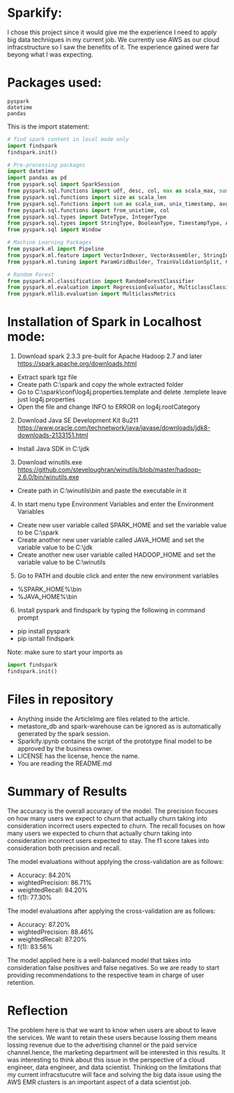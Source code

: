 # Sparkify:
I chose this project since it would give me the experience I need to apply big data techniques in my current job. We currently use AWS as our cloud infracstructure so I saw the benefits of it. The experience gained were far beyong what I was expecting.

# Packages used:
    pyspark
    datetime
    pandas
    
This is the import statement:
```python
# find spark content in local mode only
import findspark
findspark.init()

# Pre-processing packages
import datetime
import pandas as pd
from pyspark.sql import SparkSession
from pyspark.sql.functions import udf, desc, col, max as scala_max, sum as scala_sum, split as scala_split
from pyspark.sql.functions import size as scala_len
from pyspark.sql.functions import sum as scala_sum, unix_timestamp, avg as scala_avg, count as scala_count
from pyspark.sql.functions import from_unixtime, col
from pyspark.sql.types import DateType, IntegerType
from pyspark.sql.types import StringType, BooleanType, TimestampType, ArrayType
from pyspark.sql import Window

# Machine Learning Packages
from pyspark.ml import Pipeline
from pyspark.ml.feature import VectorIndexer, VectorAssembler, StringIndexer, IndexToString
from pyspark.ml.tuning import ParamGridBuilder, TrainValidationSplit, CrossValidator

# Random Forest
from pyspark.ml.classification import RandomForestClassifier
from pyspark.ml.evaluation import RegressionEvaluator, MulticlassClassificationEvaluator
from pyspark.mllib.evaluation import MulticlassMetrics
```

# Installation of Spark in Localhost mode:

1. Download spark 2.3.3 pre-built for Apache Hadoop 2.7 and later
https://spark.apache.org/downloads.html
- Extract spark tgz file
- Create path C:\spark and copy the whole extracted folder
- Go to C:\spark\conf\log4j.properties.template and delete .templete leave just log4j.properties
- Open the file and change INFO to ERROR on log4j.rootCategory

2. Download Java SE Development Kit 8u211
https://www.oracle.com/technetwork/java/javase/downloads/jdk8-downloads-2133151.html
- Install Java SDK in C:\jdk

3. Download winutils.exe
https://github.com/steveloughran/winutils/blob/master/hadoop-2.6.0/bin/winutils.exe
- Create path in C:\winutils\bin and paste the executable in it

4. In start menu type Environment Variables and enter the Environment Variables
- Create new user variable called SPARK_HOME and set the variable value to be 
    C:\spark
- Create another new user variable called JAVA_HOME and set the variable value to be
    C:\jdk
- Create another new user variable called HADOOP_HOME and set the variable value to be
    C:\winutils
    
5. Go to PATH and double click and enter the new environment variables
- %SPARK_HOME%\bin
- %JAVA_HOME%\bin

6. Install pyspark and findspark by typing the following in command prompt
- pip install pyspark
- pip isntall findspark

Note: make sure to start your imports as 
```python
import findspark
findspark.init()
```

# Files in repository
- Anything inside the ArticleImg are files related to the article.
- metastore_db and spark-warehouse can be ignored as is automatically generated by the spark session.
- Sparkify.ipynb contains the script of the prototype final model to be approved by the business owner.
- LICENSE has the license, hence the name.
- You are reading the README.md

# Summary of Results
The accuracy is the overall accuracy of the model.
The precision focuses on how many users we expect to churn that actually churn taking into consideration incorrect users expected to churn.
The recall focuses on how many users we expected to churn that actually churn taking into consideration incorrect users expected to stay.
The f1 score takes into consideration both precision and recall.

The model evaluations without applying the cross-validation are as follows:
- Accuracy: 84.20%
- wightedPrecision: 86.71%
- weightedRecall: 84.20%
- f(1): 77.30%

The model evaluations after applying the cross-validation are as follows:
- Accuracy: 87.20%
- wightedPrecision: 88.46%
- weightedRecall: 87.20%
- f(1): 83.56%

The model applied here is a well-balanced model that takes into consideration false positives and false negatives. So we are ready to start providing recommendations to the respective team in charge of user retention.

# Reflection
The problem here is that we want to know when users are about to leave the services. We want to retain these users because lossing them means lossing revenue due to the advertising channel or the paid service channel.hence, the marketing department will be interested in this results. It was interesting to think about this issue in the perspective of a cloud engineer, data engineer, and data scientist. Thinking on the limitations that my current infracstucutre will face and solving the big data issue using the AWS EMR clusters is an important aspect of a data scientist job.  
